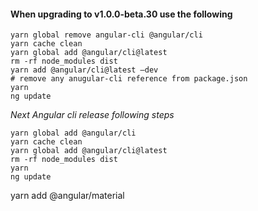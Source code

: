 #### When upgrading to v1.0.0-beta.30 use the following ####

```
yarn global remove angular-cli @angular/cli
yarn cache clean
yarn global add @angular/cli@latest 
rm -rf node_modules dist
yarn add @angular/cli@latest —dev
# remove any anugular-cli reference from package.json
yarn
ng update
```

*Next Angular cli release following steps*
```
yarn global add @angular/cli
yarn cache clean
yarn global add @angular/cli@latest 
rm -rf node_modules dist
yarn
ng update
```

yarn add @angular/material 

